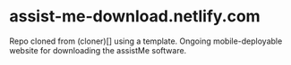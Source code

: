 # assist-me-download.netlify.com
Repo cloned from (cloner)[] using a template. Ongoing mobile-deployable website for downloading the assistMe software.
